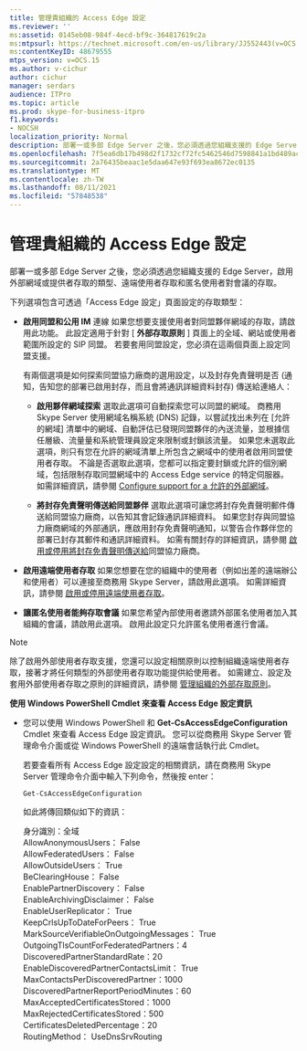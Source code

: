```yaml
---
title: 管理貴組織的 Access Edge 設定
ms.reviewer: ''
ms:assetid: 0145eb08-984f-4ecd-bf9c-364817619c2a
ms:mtpsurl: https://technet.microsoft.com/en-us/library/JJ552443(v=OCS.15)
ms:contentKeyID: 48679555
mtps_version: v=OCS.15
ms.author: v-cichur
author: cichur
manager: serdars
audience: ITPro
ms.topic: article
ms.prod: skype-for-business-itpro
f1.keywords:
- NOCSH
localization_priority: Normal
description: 部署一或多部 Edge Server 之後，您必須透過您組織支援的 Edge Server，啟用外部網域或提供者存取的類型、遠端使用者存取和匿名使用者對會議的存取。
ms.openlocfilehash: 7f5ea6db17b498d2f1732cf72fc5462546d7598841a1bd489ac77c8749d86130
ms.sourcegitcommit: 2a76435beaac1e5daa647e93f693ea8672ec0135
ms.translationtype: MT
ms.contentlocale: zh-TW
ms.lasthandoff: 08/11/2021
ms.locfileid: "57848538"
---
```

# <a name="manage-access-edge-configuration-for-your-organization"></a>管理貴組織的 Access Edge 設定

部署一或多部 Edge Server 之後，您必須透過您組織支援的 Edge Server，啟用外部網域或提供者存取的類型、遠端使用者存取和匿名使用者對會議的存取。

下列選項包含可透過「Access Edge 設定」頁面設定的存取類型：

  - **啟用同盟和公用 IM**   連線  如果您想要支援使用者對同盟夥伴網域的存取，請啟用此功能。 此設定適用于針對 [ **外部存取原則** ] 頁面上的全域、網站或使用者範圍所設定的 SIP 同盟。 若要套用同盟設定，您必須在這兩個頁面上設定同盟支援。
    
    有兩個選項是如何探索同盟協力廠商的選用設定，以及封存免責聲明是否 (通知，告知您的部署已啟用封存，而且會將通訊詳細資料封存) 傳送給連絡人：
    
      - **啟用夥伴網域探索**   選取此選項可自動探索您可以同盟的網域。 商務用 Skype Server 使用網域名稱系統 (DNS) 記錄，以嘗試找出未列在 [允許的網域] 清單中的網域、自動評估已發現同盟夥伴的內送流量，並根據信任層級、流量量和系統管理員設定來限制或封鎖該流量。 如果您未選取此選項，則只有您在允許的網域清單上所包含之網域中的使用者啟用同盟使用者存取。 不論是否選取此選項，您都可以指定要封鎖或允許的個別網域，包括限制存取同盟網域中的 Access Edge service 的特定伺服器。 如需詳細資訊，請參閱 [Configure support for a 允許的外部網域](../sip-domains/manage-sip-federated-domains-for-your-organization.md#configure-support-for-allowed-external-domains-in-skype-for-business-server)。
    
      - **將封存免責聲明傳送給同盟夥伴**   選取此選項可讓您將封存免責聲明郵件傳送給同盟協力廠商，以告知其會記錄通訊詳細資料。 如果您封存與同盟協力廠商網域的外部通訊，應啟用封存免責聲明通知，以警告合作夥伴您的部署已封存其郵件和通訊詳細資料。 如需有關封存的詳細資訊，請參閱 [啟用或停用將封存免責聲明傳送給](enable-or-disable-sending-an-archiving-disclaimer-to-federated-partners.md)同盟協力廠商。

  - **啟用遠端使用者存取**  如果您想要在您的組織中的使用者（例如出差的遠端辦公和使用者）可以連接至商務用 Skype Server，請啟用此選項。 如需詳細資訊，請參閱 [啟用或停用遠端使用者存取](enable-or-disable-remote-user-access.md)。

  - **讓匿名使用者能夠存取會議**   如果您希望內部使用者邀請外部匿名使用者加入其組織的會議，請啟用此選項。 啟用此設定只允許匿名使用者進行會議。

> [!NOTE]  
> 除了啟用外部使用者存取支援，您還可以設定相關原則以控制組織遠端使用者存取，接著才將任何類型的外部使用者存取功能提供給使用者。 如需建立、設定及套用外部使用者存取之原則的詳細資訊，請參閱 [管理組織的外部存取原則](../external-access-policies/manage-external-access-policy-for-your-organization.md)。

**使用 Windows PowerShell Cmdlet 來查看 Access Edge 設定資訊**

  - 您可以使用 Windows PowerShell 和 **Get-CsAccessEdgeConfiguration** Cmdlet 來查看 Access Edge 設定資訊。 您可以從商務用 Skype Server 管理命令介面或從 Windows PowerShell 的遠端會話執行此 Cmdlet。 
    
    若要查看所有 Access Edge 設定設定的相關資訊，請在商務用 Skype Server 管理命令介面中輸入下列命令，然後按 enter：
    
     `Get-CsAccessEdgeConfiguration`
    
    如此將傳回類似如下的資訊：
    
    身分識別：全域<br/>
    AllowAnonymousUsers： False<br/>
    AllowFederatedUsers： False<br/>
    AllowOutsideUsers： True<br/>
    BeClearingHouse： False<br/>
    EnablePartnerDiscovery： False<br/>
    EnableArchivingDisclaimer： False<br/>
    EnableUserReplicator： True<br/>
    KeepCrlsUpToDateForPeers： True<br/>
    MarkSourceVerifiableOnOutgoingMessages： True<br/>
    OutgoingTlsCountForFederatedPartners：4<br/>
    DiscoveredPartnerStandardRate：20<br/>
    EnableDiscoveredPartnerContactsLimit： True<br/>
    MaxContactsPerDiscoveredPartner：1000<br/>
    DiscoveredPartnerReportPeriodMinutes：60<br/>
    MaxAcceptedCertificatesStored：1000<br/>
    MaxRejectedCertificatesStored：500<br/>
    CertificatesDeletedPercentage：20<br/>
    RoutingMethod： UseDnsSrvRouting<br/>

